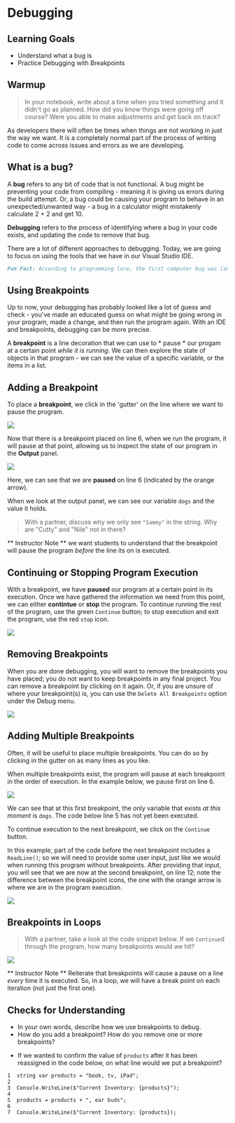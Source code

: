 # Debugging
<!-- Let's add some learning goals here - whoops! ✅-->

## Learning Goals
* Understand what a bug is
* Practice Debugging with Breakpoints

## Warmup

> In your notebook, write about a time when you tried something and it didn't go as planned.  How did you know things were going off course?  Were you able to make adjustments and get back on track?

As developers there will often be times when things are not working in just the way we want.  It is a completely normal part of the process of writing code to come across issues and errors as we are developing.

## What is a bug?

A **bug** refers to any bit of code that is not functional. A bug might be preventing your code from compiling - meaning it is giving us errors during the build attempt.  Or, a bug could be causing your program to behave in an unexpected/unwanted way - a bug in a calculator might mistakenly calculate 2 + 2 and get 10.

**Debugging** refers to the process of identifying where a bug in your code exists, and updating the code to remove that bug.

There are a lot of different approaches to debugging.  Today, we are going to focus on using the tools that we have in our Visual Studio IDE.

```markdown
Fun Fact: According to programming lore, the first computer bug was [an actual bug 🪲](https://education.nationalgeographic.org/resource/worlds-first-computer-bug)
```

## Using Breakpoints

Up to now, your debugging has probably looked like a lot of guess and check - you've made an educated guess on what might be going wrong in your program, made a change, and then run the program again.  With an IDE and breakpoints, debugging can be more precise.

A **breakpoint** is a line decoration that we can use to * pause * our progam at a certain point _while it is running_.  We can then explore the state of objects in that program - we can see the value of a specific variable, or the items in a list.

## Adding a Breakpoint

To place a **breakpoint**, we click in the 'gutter' on the line where we want to pause the program.

![](/images/Mod1/ideanddebugging/AddBreakpoint.png)

Now that there is a breakpoint placed on line 6, when we run the program, it will pause at that point, allowing us to inspect the state of our program in the **Output** panel.

![](/images/Mod1/ideanddebugging/OneBreakpointPause.png)

Here, we can see that we are **paused** on line 6 (indicated by the orange arrow).

When we look at the output panel, we can see our variable `dogs` and the value it holds.

> With a partner, discuss why we only see `"Sammy"` in the string.  Why are "Cutty" and "Nile" not in there?

** Instructor Note ** we want students to understand that the breakpoint will pause the program *before* the line its on is executed.

## Continuing or Stopping Program Execution

With a breakpoint, we have **paused** our program at a certain point in its execution.  Once we have gathered the information we need from this point, we can either **contintue** or **stop** the program. To continue running the rest of the program, use the green `Continue` button; to stop execution and exit the program, use the red `stop` icon.

![](/images/Mod1/ideanddebugging/ContinueOrStop.png)

## Removing Breakpoints

When you are done debugging, you will want to remove the breakpoints you have placed; you do not want to keep breakpoints in any final project.  You can remove a breakpoint by clicking on it again.  Or, if you are unsure of where your breakpoint(s) is, you can use the `Delete All Breakpoints` option under the Debug menu.

![](/images/Mod1/ideanddebugging/DeleteAllBreakpoints.png)

## Adding Multiple Breakpoints

Often, it will be useful to place multiple breakpoints.  You can do so by clicking in the gutter on as many lines as you like.

When multiple breakpoints exist, the program will pause at each breakpoint in the order of execution.  In the example below, we pause first on line 6.

![](/images/Mod1/ideanddebugging/FirstOfTwoBreakpoints.png)

We can see that at this first breakpoint, the only variable that exists _at this moment_ is `dogs`.  The code below line 5 has not yet been executed.

To continue execution to the next breakpoint, we click on the `Continue` button.

In this example, part of the code before the next breakpoint includes a `ReadLine()`; so we will need to provide some user input, just like we would when running this program without breakpoints.  After providing that input, you will see that we are now at the second breakpoint, on line 12; note the difference between the breakpoint icons, the one with the orange arrow is where we are in the program execution.

![](/images/Mod1/ideanddebugging/SecondOfTwoBreakpoints.png)


## Breakpoints in Loops

> With a partner, take a look at the code snippet below.  If we `Continue`d through the program, how many breakpoints would we hit?

![](/images/Mod1/ideanddebugging/BreakpointsInLoop.png)

** Instructor Note ** Reiterate that breakpoints will cause a pause on a line _every_ time it is executed.  So, in a loop, we will have a break point on each iteration (not just the first one).

## Checks for Understanding
* In your own words, describe how we use breakpoints to debug.
* How do you add a breakpoint? How do you remove one or more breakpoints?
<!-- I think the question below is a little unclear - perhaps consider "confirm value of products after it has been reassigned? ✅-->
* If we wanted to confirm the value of `products` after it has been reassigned in the code below, on what line would we put a breakpoint?
```
1  string var products = "book, tv, iPad";
2
3  Console.WriteLine($"Current Inventory: {products}");
4
5  products = products + ", ear buds";
6
7  Console.WriteLine($"Current Inventory: {products});
```

<!-- I think this lesson is a really good length and benefits from having a lot of screenshots/visuals that students can refer to! Again, I am interested to see what the Lab time looks like for this since I imagine there are a lot of great opportunitites to get students comfortable working in an IDE as opposed to a REPL -->